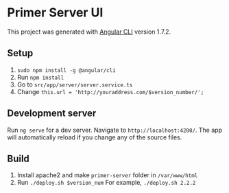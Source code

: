 # Primer Server UI

This project was generated with [Angular CLI](https://github.com/angular/angular-cli) version 1.7.2.

## Setup
1. `sudo npm install -g @angular/cli`
1. Run `npm install`
2. Go to `src/app/server/server.service.ts`
3. Change `this.url = 'http://youraddress.com/$version_number/';`

## Development server
Run `ng serve` for a dev server. Navigate to `http://localhost:4200/`. The app will automatically reload if you change any of the source files.

## Build
1. Install apache2 and make `primer-server` folder in `/var/www/html`
2. Run `./deploy.sh $version_num`
For example, `./deploy.sh 2.2.2`
